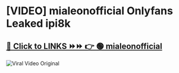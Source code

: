 
 # [VIDEO] mialeonofficial Onlyfans Leaked ipi8k

## <h2><a href="https://clipsfans.com/mialeonofficial&ref=git">🔗 Click to LINKS ⏩⏩ 👉 🟢 mialeonofficial </a></h2>

<a href="https://clipsfans.com/mialeonofficial&ref=git" rel="nofollow" data-target="animated-image.originalLink"><img src="https://i.ibb.co.com/xMMVF88/686577567.gif" alt="Viral Video Original" style="max-width: 100%; display: inline-block;" data-target="animated-image.originalImage"></a>

